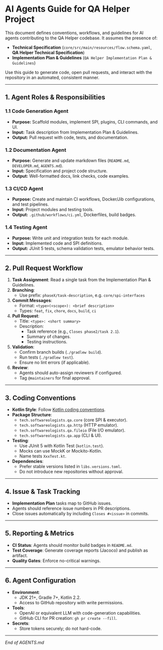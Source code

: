 # AI Agents Guide for QA Helper Project

This document defines conventions, workflows, and guidelines for AI agents contributing to the QA Helper codebase. It assumes the presence of:

- **Technical Specification** (`core/src/main/resources/flow.schema.yaml`, **QA Helper Technical Specification**)
- **Implementation Plan & Guidelines** (`QA Helper Implementation Plan & Guidelines`)

Use this guide to generate code, open pull requests, and interact with the repository in an automated, consistent manner.

---

## 1. Agent Roles & Responsibilities

### 1.1 Code Generation Agent

- **Purpose:** Scaffold modules, implement SPI, plugins, CLI commands, and UI.
- **Input:** Task description from Implementation Plan & Guidelines.
- **Output:** Pull request with code, tests, and documentation.

### 1.2 Documentation Agent

- **Purpose:** Generate and update markdown files (`README.md`, `DEVELOPER.md`, `AGENTS.md`).
- **Input:** Specification and project code structure.
- **Output:** Well-formatted docs, link checks, code examples.

### 1.3 CI/CD Agent

- **Purpose:** Create and maintain CI workflows, Docker/Jib configurations, and test pipelines.
- **Input:** Project modules and testing tools.
- **Output:** `.github/workflows/ci.yml`, Dockerfiles, build badges.

### 1.4 Testing Agent

- **Purpose:** Write unit and integration tests for each module.
- **Input:** Implemented code and SPI definitions.
- **Output:** JUnit 5 tests, schema validation tests, emulator behavior tests.

---

## 2. Pull Request Workflow

1. **Task Assignment**: Read a single task from the Implementation Plan & Guidelines.
2. **Branching**:
   - Use prefix: `phaseX/task-description`, e.g. `core/spi-interfaces`
3. **Commit Messages**:
   - Format: `<type>(<scope>): <brief description>`
   - Types: `feat`, `fix`, `chore`, `docs`, `build`, `ci`
4. **Pull Request**:
   - Title: `<type>: <short summary>`
   - Description:
     - Task reference (e.g., `Closes phase2/task 2.1`).
     - Summary of changes.
     - Testing instructions.
5. **Validation**:
   - Confirm branch builds (`./gradlew build`).
   - Run tests (`./gradlew test`).
   - Ensure no lint errors (if applicable).
6. **Review**:
   - Agents should auto-assign reviewers if configured.
   - Tag `@maintainers` for final approval.

---

## 3. Coding Conventions

- **Kotlin Style**: Follow [Kotlin coding conventions](https://kotlinlang.org/docs/coding-conventions.html).
- **Package Structure**:
  - `tech.softwareologists.qa.core` (core SPI & executor).
  - `tech.softwareologists.qa.http` (HTTP emulator).
  - `tech.softwareologists.qa.fileio` (File I/O emulator).
  - `tech.softwareologists.qa.app` (CLI & UI).
- **Testing**:
  - Use JUnit 5 with Kotlin Test (`kotlin.test`).
  - Mocks can use MockK or Mockito-Kotlin.
  - Name tests `XxxTest.kt`.
- **Dependencies**:
  - Prefer stable versions listed in `libs.versions.toml`.
  - Do not introduce new repositories without approval.

---

## 4. Issue & Task Tracking

- **Implementation Plan** tasks map to GitHub issues.
- Agents should reference issue numbers in PR descriptions.
- Close issues automatically by including `Closes #<issue>` in commits.

---

## 5. Reporting & Metrics

- **CI Status**: Agents should monitor build badges in `README.md`.
- **Test Coverage**: Generate coverage reports (Jacoco) and publish as artifact.
- **Quality Gates**: Enforce no-critical warnings.

---

## 6. Agent Configuration

- **Environment**:
  - JDK 21+, Gradle 7+, Kotlin 2.2.
  - Access to GitHub repository with write permissions.
- **Tools**:
  - OpenAI or equivalent LLM with code-generation capabilities.
  - GitHub CLI for PR creation: `gh pr create --fill`.
- **Secrets**:
  - Store tokens securely; do not hard-code.

---

*End of AGENTS.md*

